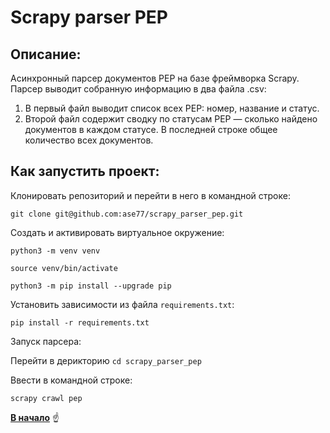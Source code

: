 <a id="anchor"></a>
# Scrapy parser PEP
## Описание:
Асинхронный парсер документов PEP на базе фреймворка Scrapy.
Парсер выводит собранную информацию в два файла .csv:
1. В первый файл выводит список всех PEP: номер, название и статус.
2. Второй файл содержит сводку по статусам PEP — сколько найдено документов в каждом статусе. 
   В последней строке общее количество всех документов.

## Как запустить проект:

Клонировать репозиторий и перейти в него в командной строке:

```
git clone git@github.com:ase77/scrapy_parser_pep.git
```

Cоздать и активировать виртуальное окружение:

```
python3 -m venv venv

source venv/bin/activate

python3 -m pip install --upgrade pip
```

Установить зависимости из файла `requirements.txt`:

```
pip install -r requirements.txt
```

Запуск парсера:

Перейти в дерикторию `cd scrapy_parser_pep`

Ввести в командной строке:

```
scrapy crawl pep
```


[__В начало__](#anchor) :point_up:
